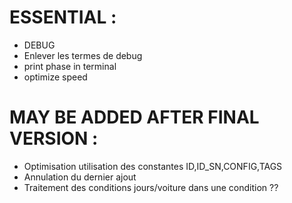# ESSENTIAL :
- DEBUG
- Enlever les termes de debug
- print phase in terminal
- optimize speed 

# MAY BE ADDED AFTER FINAL VERSION :
- Optimisation utilisation des constantes ID,ID_SN,CONFIG,TAGS
- Annulation du dernier ajout
- Traitement des conditions jours/voiture dans une condition ??

